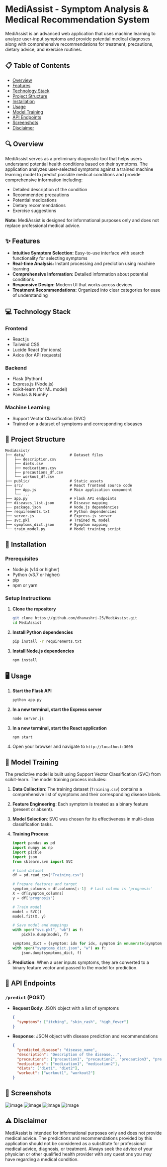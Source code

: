 # MediAssist - Symptom Analysis & Medical Recommendation System


MediAssist is an advanced web application that uses machine learning to analyze user-input symptoms and provide potential medical diagnoses along with comprehensive recommendations for treatment, precautions, dietary advice, and exercise routines.

## 📋 Table of Contents
- [Overview](#overview)
- [Features](#features)
- [Technology Stack](#technology-stack)
- [Project Structure](#project-structure)
- [Installation](#installation)
- [Usage](#usage)
- [Model Training](#model-training)
- [API Endpoints](#api-endpoints)
- [Screenshots](#screenshots)
- [Disclaimer](#disclaimer)

## 🔍 Overview

MediAssist serves as a preliminary diagnostic tool that helps users understand potential health conditions based on their symptoms. The application analyzes user-selected symptoms against a trained machine learning model to predict possible medical conditions and provide comprehensive information including:

- Detailed description of the condition
- Recommended precautions
- Potential medications
- Dietary recommendations
- Exercise suggestions

**Note:** MediAssist is designed for informational purposes only and does not replace professional medical advice.

## ✨ Features

- **Intuitive Symptom Selection:** Easy-to-use interface with search functionality for selecting symptoms
- **Real-time Analysis:** Instant processing and prediction using machine learning
- **Comprehensive Information:** Detailed information about potential conditions
- **Responsive Design:** Modern UI that works across devices
- **Treatment Recommendations:** Organized into clear categories for ease of understanding

## 💻 Technology Stack

### Frontend
- React.js
- Tailwind CSS
- Lucide React (for icons)
- Axios (for API requests)

### Backend
- Flask (Python)
- Express.js (Node.js)
- scikit-learn (for ML model)
- Pandas & NumPy

### Machine Learning
- Support Vector Classification (SVC)
- Trained on a dataset of symptoms and corresponding diseases

## 📁 Project Structure

```
MediAssist/
├── data/                    # Dataset files
│   ├── description.csv
│   ├── diets.csv
│   ├── medications.csv
│   ├── precautions_df.csv
│   └── workout_df.csv
├── public/                  # Static assets
├── src/                     # React frontend source code
│   ├── App.js               # Main application component
│   └── ...
├── app.py                   # Flask API endpoints
├── diseases_list.json       # Disease mapping
├── package.json             # Node.js dependencies
├── requirements.txt         # Python dependencies
├── server.js                # Express.js server
├── svc.pkl                  # Trained ML model
├── symptoms_dict.json       # Symptom mapping
└── train_model.py           # Model training script
```

## 🚀 Installation

### Prerequisites
- Node.js (v14 or higher)
- Python (v3.7 or higher)
- pip
- npm or yarn

### Setup Instructions

1. **Clone the repository**
   ```bash
   git clone https://github.com/dhanashri-25/MediAssist.git
   cd MediAssist
   ```

2. **Install Python dependencies**
   ```bash
   pip install -r requirements.txt
   ```

3. **Install Node.js dependencies**
   ```bash
   npm install
   ```

## 🖥️ Usage

1. **Start the Flask API**
   ```bash
   python app.py
   ```

2. **In a new terminal, start the Express server**
   ```bash
   node server.js
   ```

3. **In a new terminal, start the React application**
   ```bash
   npm start
   ```

4. Open your browser and navigate to `http://localhost:3000`

## 🧠 Model Training

The predictive model is built using Support Vector Classification (SVC) from scikit-learn. The model training process includes:

1. **Data Collection**: The training dataset (`Training.csv`) contains a comprehensive list of symptoms and their corresponding disease labels.

2. **Feature Engineering**: Each symptom is treated as a binary feature (present or absent).

3. **Model Selection**: SVC was chosen for its effectiveness in multi-class classification tasks.

4. **Training Process**:
   ```python
   import pandas as pd
   import numpy as np
   import pickle
   import json
   from sklearn.svm import SVC

   # Load dataset
   df = pd.read_csv("Training.csv")

   # Prepare features and target
   symptom_columns = df.columns[:-1]  # Last column is 'prognosis'
   X = df[symptom_columns]
   y = df['prognosis']

   # Train model
   model = SVC()
   model.fit(X, y)

   # Save model and mappings
   with open("svc.pkl", "wb") as f:
       pickle.dump(model, f)

   symptoms_dict = {symptom: idx for idx, symptom in enumerate(symptom_columns)}
   with open("symptoms_dict.json", "w") as f:
       json.dump(symptoms_dict, f)
   ```

5. **Prediction**: When a user inputs symptoms, they are converted to a binary feature vector and passed to the model for prediction.

## 📡 API Endpoints

### `/predict` (POST)
- **Request Body**: JSON object with a list of symptoms
  ```json
  {
    "symptoms": ["itching", "skin_rash", "high_fever"]
  }
  ```
- **Response**: JSON object with disease prediction and recommendations
  ```json
  {
    "predicted_disease": "disease_name",
    "description": "Description of the disease...",
    "precautions": ["precaution1", "precaution2", "precaution3", "precaution4"],
    "medications": ["medication1", "medication2"],
    "diets": ["diet1", "diet2"],
    "workout": ["workout1", "workout2"]
  }
  ```

## 📸 Screenshots

![image](https://github.com/user-attachments/assets/e9368c76-461c-42c9-9199-fec64f345cc6)
![image](https://github.com/user-attachments/assets/c68882c6-ad3b-4ff4-95c5-f2a8a79ef0f2)
![image](https://github.com/user-attachments/assets/af290365-3674-4e16-bb9e-589db2d83571)
![image](https://github.com/user-attachments/assets/0eac56b3-e49b-47c9-8eaa-2989e18cd454)



## ⚠️ Disclaimer

MediAssist is intended for informational purposes only and does not provide medical advice. The predictions and recommendations provided by this application should not be considered as a substitute for professional medical advice, diagnosis, or treatment. Always seek the advice of your physician or other qualified health provider with any questions you may have regarding a medical condition.
